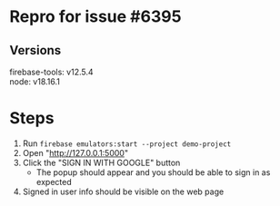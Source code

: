 # Repro for issue #6395

## Versions

firebase-tools: v12.5.4<br>
node: v18.16.1


# Steps

1. Run `firebase emulators:start --project demo-project`
2. Open "http://127.0.0.1:5000"
3. Click the "SIGN IN WITH GOOGLE" button
   - The popup should appear and you should be able to sign in as expected
4. Signed in user info should be visible on the web page
